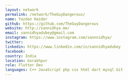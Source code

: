 ```yaml
---
layout: network
permalink: /network/TheGuyDangerous/
name: Yazdan Haider
github: https://github.com/TheGuyDangerous
website: http://sannidhya.me/
email: sannidhyadubey@gmail.com
instagram: https://www.instagram.com/sannnidhya/
twitter:
linkedin: https://www.linkedin.com/in/sannidhyadubey
facebook:
country: India
location: Gorakhpur
role: Flutter Dev
languages: C++ JavaScript php css html dart mysql Git
---
```


